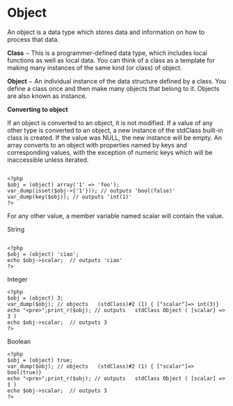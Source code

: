 # Object

An object is a data type which stores data and information on how to process that data.


**Class** − This is a programmer-defined data type, which includes local functions as well as local data. You can think of a class as a template for making many instances of the same kind (or class) of object.


**Object** − An individual instance of the data structure defined by a class. You define a class once and then make many objects that belong to it. Objects are also known as instance.

**Converting to object**

If an object is converted to an object, it is not modified. If a value of any other type is converted to an object, a new instance of the stdClass built-in class is created. If the value was NULL, the new instance will be empty. An array converts to an object with properties named by keys and corresponding values, with the exception of numeric keys which will be inaccessible unless iterated. 

```apacheconfig

<?php
$obj = (object) array('1' => 'foo');
var_dump(isset($obj->{'1'})); // outputs 'bool(false)'
var_dump(key($obj)); // outputs 'int(1)'
?>

```

For any other value, a member variable named scalar will contain the value. 

String
```apacheconfig

<?php
$obj = (object) 'ciao';
echo $obj->scalar;  // outputs 'ciao'
?>

```

Integer 

```apacheconfig
<?php
$obj = (object) 3;
var_dump($obj); // objects   (stdClass)#2 (1) { ["scalar"]=> int(3)}
echo "<pre>";print_r($obj); // outputs   stdClass Object ( [scalar] => 3 )
echo $obj->scalar;  // outputs 3
?>
```

Boolean

```apacheconfig
<?php
$obj = (object) true;
var_dump($obj); // objects   (stdClass)#2 (1) { ["scalar"]=> bool(true)}
echo "<pre>";print_r($obj); // outputs   stdClass Object ( [scalar] => 1 )
echo $obj->scalar;  // outputs 3
?>
```